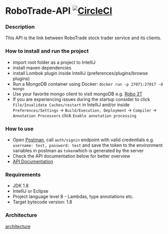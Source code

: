 # RoboTrade-API [![CircleCI](https://circleci.com/gh/petivagyok16/robotrade-api/tree/master.svg?style=svg)](https://circleci.com/gh/petivagyok16/robotrade-api/tree/master)

### Description

This API is the link between RoboTrade stock trader service and its clients.

### How to install and run the project
- import root folder as a project to IntelliJ
- install maven dependencies
- install Lombok plugin inside IntelliJ (preferences/plugins/browse plugins)
- Run a MongoDB container using Docker: `docker run -p 27071:27017 -d mongo`
- Use your favorite mongo client to visit mongoDB e.g. [Robo 3T](https://robomongo.org/)
- If you are experiencing issues during the startup consider to click `File/Invalidate Caches/restart`
 in IntelliJ and/or inside `Preferences/Settings` -> `Build/Execution, Deployment` -> `Compiler` -> `Annotation Processors`
 click `Enable annotation processing`

 ### How to use
 - Open [Postman](https://www.getpostman.com/), call `auth/signin` endpoint with valid credentials e.g. `username: test, password: test` and save the token to the environment variables in postman as `token`which is generated by the server
 - Check the API documentation below for better overview
 - [API Documentation](https://documenter.getpostman.com/view/659719/RWTptGtb)

### Requirements
- JDK 1.8
- IntelliJ or Eclipse
- Project language level 8 - Lambdas, type annotations etc.
- Target bytecode version: 1.8

### Architecture

[architecture](https://drive.google.com/open?id=14UGo6BOdPsEeAF68TVAg6Swj3fPFTVqg)
